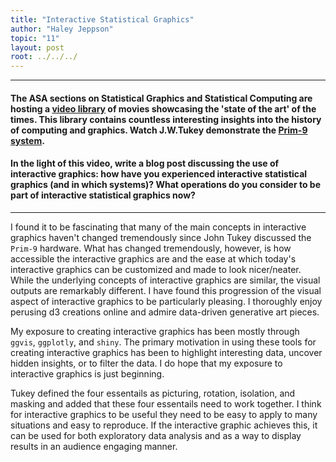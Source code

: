 ```yaml
---
title: "Interactive Statistical Graphics"
author: "Haley Jeppson"
topic: "11"
layout: post
root: ../../../
---
```


***

#### The ASA sections on Statistical Graphics and Statistical Computing are hosting a [video library](http://stat-graphics.org/movies/) of movies showcasing the 'state of the art' of the times. This library contains countless interesting insights into the history of computing and graphics. Watch J.W.Tukey demonstrate the  [Prim-9 system](http://stat-graphics.org/movies/prim9.html).

#### In the light of this video, write a blog post discussing the use of interactive graphics: how have you experienced interactive statistical graphics (and in which systems)? What operations do you consider to be part of interactive statistical graphics now? 

***

I found it to be fascinating that many of the main concepts in interactive graphics haven't changed tremendously since John Tukey discussed the `Prim-9` hardware. What has changed tremendously, however, is how accessible the interactive graphics are and the ease at which today's interactive graphics can be customized and made to look nicer/neater. While the underlying concepts of interactive graphics are similar, the visual outputs are remarkably different. I have found this progression of the visual aspect of interactive graphics to be particularly pleasing. I thoroughly enjoy perusing d3 creations online and admire data-driven generative art pieces. 

My exposure to creating interactive graphics has been mostly through `ggvis`, `ggplotly`, and `shiny`. The primary motivation in using these tools for creating interactive graphics has been to highlight interesting data, uncover hidden insights, or to filter the data. I do hope that my exposure to interactive graphics is just beginning. 

Tukey defined the four essentails as picturing, rotation, isolation, and masking and added that these four essentails need to work together. I think for interactive graphics to be useful they need to be easy to apply to many situations and easy to reproduce. If the interactive graphic achieves this, it can be used for both exploratory data analysis and as a way to display results in an audience engaging manner.
